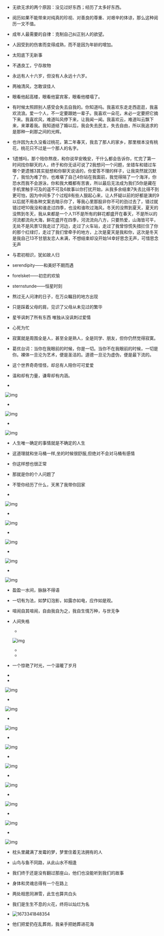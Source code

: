 - 无欲无求的两个原因：没见过好东西；经历了太多好东西。

- 阅历如果不能带来对纯真的珍视、对善良的尊重、对艰辛的体谅，那么这种阅历一文不值。

- 成年人最需要的自律：克制自己纠正别人的欲望。

- 人因受到的伤害而变得成熟，而不是因为年龄的增加。

- 太阳底下无新事

- 不遇良工，宁存故物

- 永远有人十六岁，但没有人永远十六岁。

- 两袖清风，怎敢误佳人

- 眼看他起高楼，眼看他宴宾客，眼看他楼塌了。

- 有时候太照顾别人感受会失去自我的。你知道吗。我喜欢东走走西逛逛，我喜欢流浪。爱一个人，不一定要跟她一辈子。我喜欢一朵花，未必一定要把它摘下来。我喜欢风，难道叫风停下来，让我闻一闻。我喜欢云，难道叫云飘下来，来罩着我。我知道结了婚以后，我会失去民主，失去自由，所以我追求的是那种一刹那之间的光辉。

- 也许因为太久没看过桃花，第二年春天，我去了那人的家乡，那里根本没有桃花，桃花只不过是一个那人的名字。

- 1遗憾吗，那个陪你熬夜，和你说早安晚安，干什么都会告诉你，忙完了第一时间找你聊天的人，终于和你无话可说了2我想问一个问题，坐错车和错过车哪个更遗憾3其实挺想和你聊天说话的，你爱答不理的样子，让我突然就沉默了，我怕为难了你，也难堪了自己4你站在我面前，我觉得隔了一个海洋，你恐水而我不会游泳，你和我大概都有苦衷，所以最后无法成为我们5你是藏在手机里触手可及的遥不可及6故事以你打扰开始，从我多余结束7失去比得不到更可怕，因为中间多了个过程8有些人狠起心来，让人怀疑以前的好都是演的9以后就不用各种文案去暗示你了，等我心里那股非你不可的劲过去了，错过就错过吧10我没和谁走过四季，也没和谁吹过海风，冬天的没熬到夏天，夏天的没熬到冬天，我从来都是一个人11不是所有的鲜花都盛开在春天，不是所以的河流都流向大海，鲜花盛开在四季，河流流向八方，只要热爱，山海皆可平，无处不是风景12我走过了河边，走过了火车站，走过了我曾惊慌失措拦住了你的那个红绿灯，走过了我们曾牵手的地方，上次是夏天是我和你，这次是冬天是我自己13不甘朋友恋人未满，不想结束却没开始14幸好思念无声，可惜思念无声

- 与君初相识，犹如故人归

- serendipity——和美好不期而遇

- forelsket——初恋的欢愉

- sternstunde——恒星时刻

- 熬过无人问津的日子，在万众瞩目的地方出现

- 只是踩着父母的肩，见识了父母从未见过的繁华

- 星爷讽刺了所有东西 唯独从没讽刺过爱情

- 心死为忙

- 寂寞就是周围全是人，甚至全是熟人，全是同学、朋友，但你仍然觉得寂寞。

- 葛优台词：当你在我眼前的时候，你是一切。当你不在我眼前的时候，一切是你。裸体一旦沦为艺术，便是圣洁的。道德一旦沦为虚伪，便是最下流的。

- 这个世界奇奇怪怪，却总有人陪你可可爱爱

- 温和却有力量，谦卑却有内涵。

- 

  ![img](https://img.mubu.com/document_image/45c89305-f57d-448e-a835-5df912a891a7-4093910.jpg)

- 

  ![img](https://img.mubu.com/document_image/6e38dbe2-257f-4b55-9fe8-8fba28b818a4-4093910.jpg)

- 

  ![img](https://img.mubu.com/document_image/bbd6be0b-38c9-4e1c-9868-0d6722d0dc99-4093910.jpg)

- 人生唯一确定的事情就是不确定的人生

- 这道理就和坐马桶一样,坐的时候很舒服,但绝对不会对马桶有感情

- 你这样想也很正常

- 那就是你的个人问题了

- 不管你经历了什么，天黑了我带你回家

- 

  ![img](https://img.mubu.com/document_image/65498509-d4de-433a-93e4-21a60922af6a-4093910.jpg)

- 

  ![img](https://img.mubu.com/document_image/e1c3d3df-45aa-4f77-adcc-1df879809bb2-4093910.jpg)

- 

  ![img](https://img.mubu.com/document_image/4b915129-92b0-4b36-a1ba-71a4970fb3b6-4093910.jpg)

- 

  ![img](https://img.mubu.com/document_image/433f47ab-fa40-4c61-ba19-b63ec256bf84-4093910.jpg)

- 

  ![img](https://img.mubu.com/document_image/fe7edcbd-2300-47a3-a96f-02a59a41dde9-4093910.jpg)

- 盈盈一水间，脉脉不得语

- 一切有为法，如梦幻泡影，如露亦如电，应作如是观。

- 喧闹自其喧闹，自由我自为之，我自生情万种，与世无争

- 人间失格

  - 

    ![img](https://img.mubu.com/document_image/1300d5ee-9218-4aa6-94da-d905bc9d9134-4093910.jpg)

  - 

  - 

- 一个惊艳了时光，一个温暖了岁月

- 

- 

  ![img](https://img.mubu.com/document_image/b0275dfb-71b2-43c5-8f39-9a69bfb1837d-4093910.jpg)

- 

  ![img](https://img.mubu.com/document_image/b2398861-4456-4cb8-b075-31e6d5aea2fb-4093910.jpg)

- 

  ![img](https://img.mubu.com/document_image/46ed801f-818c-415b-9c03-46a5400bd26b-4093910.jpg)

- 

  ![img](https://img.mubu.com/document_image/3f49316d-e6d3-454b-add1-0cfd4a93f24d-4093910.jpg)

- 

  ![img](https://img.mubu.com/document_image/e7bbb0ce-6a8c-4364-b229-3a86698f86c1-4093910.jpg)

- 

  ![img](https://img.mubu.com/document_image/395d52bb-a7cd-4353-a8c5-16d63516e3c7-4093910.jpg)

- 

  ![img](https://img.mubu.com/document_image/9ce30604-dd50-4eef-a023-0ec520207623-4093910.jpg)

- 

  ![img](https://img.mubu.com/document_image/b5e13235-f2d1-4760-b709-2e0964a6a5ee-4093910.jpg)

- 

  ![img](https://img.mubu.com/document_image/c26d179d-b5c3-4b8b-9f36-b38689c42c9f-4093910.jpg)

- 枕头里藏满了发霉的梦，梦里住着无法拥有的人

- 山鸟与鱼不同路，从此山水不相逢

- 我们终于还是没有翻过那座山，他们也没能听到我们的故事

- 身体和灵魂总得有一个在路上

- 两处相思同淋雪，此生也算共白头

- 我们是生生不息的火花，终将以灿烂为名

- ![1673341848354](C:\Users\qls\AppData\Roaming\Typora\typora-user-images\1673341848354.png)

+ 他们把爱扔在乱葬岗，我亲手把她葬进花海
+ 